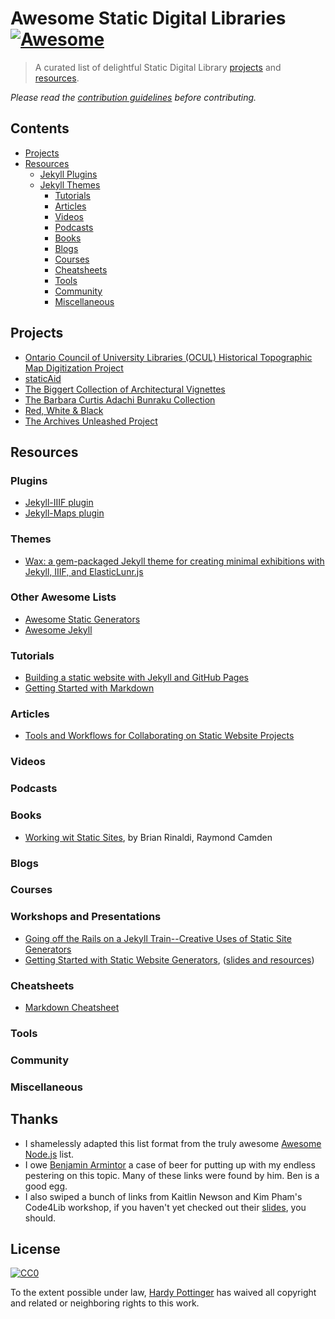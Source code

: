 # Awesome Static Digital Libraries [![Awesome](https://cdn.rawgit.com/sindresorhus/awesome/d7305f38d29fed78fa85652e3a63e154dd8e8829/media/badge.svg)](https://github.com/sindresorhus/awesome)

> A curated list of delightful Static Digital Library [projects](#projects) and [resources](#resources).

*Please read the [contribution guidelines](contributing.md) before contributing.*

## Contents

- [Projects](#projects)
- [Resources](#resources)
  - [Jekyll Plugins](#plugins)
  - [Jekyll Themes](#themes)
	- [Tutorials](#tutorials)
	- [Articles](#articles)
	- [Videos](#videos)
	- [Podcasts](#podcasts)
	- [Books](#books)
	- [Blogs](#blogs)
	- [Courses](#courses)
	- [Cheatsheets](#cheatsheets)
	- [Tools](#tools)
	- [Community](#community)
	- [Miscellaneous](#miscellaneous)


## Projects

- [Ontario Council of University Libraries (OCUL) Historical Topographic Map Digitization Project](https://ocul.on.ca/topomaps/)
- [staticAid](http://hillelarnold.com/staticAid/)
- [The Biggert Collection of Architectural Vignettes](https://cul.github.io/biggert_static/search/)
- [The Barbara Curtis Adachi Bunraku Collection](http://bunraku.library.columbia.edu/)
- [Red, White & Black](https://scrc.lib.ncsu.edu/m/exhibits/redwhiteblack/)
- [The Archives Unleashed Project](http://archivesunleashed.org/)

## Resources

### Plugins
- [Jekyll-IIIF plugin](https://github.com/pbinkley/jekyll-iiif)
- [Jekyll-Maps plugin](https://github.com/ayastreb/jekyll-maps)

### Themes
- [Wax: a gem-packaged Jekyll theme for creating minimal exhibitions with Jekyll, IIIF, and ElasticLunr.js](https://github.com/minicomp/wax)

### Other Awesome Lists
- [Awesome Static Generators](https://github.com/myles/awesome-static-generators)
- [Awesome Jekyll](https://github.com/planetjekyll/awesome-jekyll)

### Tutorials
- [Building a static website with Jekyll and GitHub Pages](https://programminghistorian.org/lessons/building-static-sites-with-jekyll-github-pages)
- [Getting Started with Markdown](https://programminghistorian.org/lessons/getting-started-with-markdown)

### Articles

- [Tools and Workflows for Collaborating on Static Website Projects](http://journal.code4lib.org/articles/12779)

### Videos

### Podcasts

### Books
- [Working wit Static Sites](https://www.safaribooksonline.com/library/view/working-with-static/9781491960936/), by Brian Rinaldi, Raymond Camden

### Blogs

### Courses

### Workshops and Presentations
- [Going off the Rails on a Jekyll Train--Creative Uses of Static Site Generators](http://2017.code4lib.org/talks/Going-off-the-Rails-on-a-Jekyll-Train-Creative-Uses-of-Static-Site-Generators)
- [Getting Started with Static Website Generators](http://2018.code4lib.org/workshops/getting-started-with-static-website-generators), ([slides and resources](https://github.com/kaitlinnewson/c4l18-workshop-staticweb))

### Cheatsheets
- [Markdown Cheatsheet](https://www.markdownguide.org/cheat-sheet)

### Tools

### Community

### Miscellaneous

## Thanks
- I shamelessly adapted this list format from the truly awesome [Awesome Node.js](https://github.com/sindresorhus/awesome-nodejs) list.
- I owe [Benjamin Armintor](https://twitter.com/barmintor) a case of beer for putting up with my endless pestering on this topic. Many of these links were found by him. Ben is a good egg.
- I also swiped a bunch of links from Kaitlin Newson and Kim Pham's Code4Lib workshop, if you haven't yet checked out their [slides](https://github.com/kaitlinnewson/c4l18-workshop-staticweb), you should.


## License

[![CC0](http://mirrors.creativecommons.org/presskit/buttons/88x31/svg/cc-zero.svg)](https://creativecommons.org/publicdomain/zero/1.0/)

To the extent possible under law, [Hardy Pottinger](http://hardyoyo.thebignow.com/) has waived all copyright and related or neighboring rights to this work.
